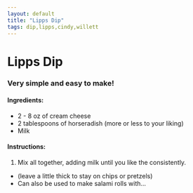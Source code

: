 ```yaml
---
layout: default
title: "Lipps Dip"
tags: dip,lipps,cindy,willett
---
```

# Lipps Dip

### Very simple and easy to make!

#### Ingredients:
- 2 - 8 oz of cream cheese
- 2 tablespoons of horseradish (more or less to your liking)
- Milk

#### Instructions:
1. Mix all together, adding milk until you like the consistently.
  * (leave a little thick to stay on chips or pretzels)
  * Can also be used to make salami rolls with...
